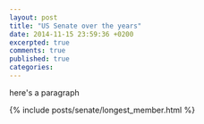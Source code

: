 ```yaml
---
layout: post
title: "US Senate over the years"
date: 2014-11-15 23:59:36 +0200
excerpted: true
comments: true
published: true
categories:
---
```


here's a paragraph

{% include posts/senate/longest_member.html %}

